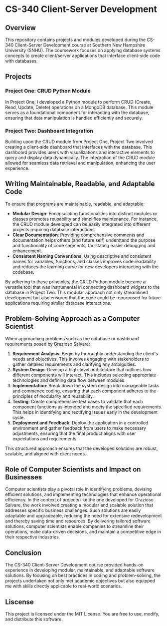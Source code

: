# CS-340 Client-Server Development

## Overview

This repository contains projects and modules developed during the CS-340 Client-Server Development course at Southern New Hampshire University (SNHU). The coursework focuses on applying database systems concepts to create client/server applications that interface client-side code with databases.

## Projects

### Project One: CRUD Python Module

In Project One, I developed a Python module to perform CRUD (Create, Read, Update, Delete) operations on a MongoDB database. This module serves as a foundational component for interacting with the database, ensuring that data manipulation is handled efficiently and securely.

### Project Two: Dashboard Integration

Building upon the CRUD module from Project One, Project Two involved creating a client-side dashboard that interfaces with the database. This dashboard provides users with visualizations and interactive elements to query and display data dynamically. The integration of the CRUD module allowed for seamless data retrieval and manipulation, enhancing the user experience.

## Writing Maintainable, Readable, and Adaptable Code

To ensure that programs are maintainable, readable, and adaptable:

- **Modular Design**: Encapsulating functionalities into distinct modules or classes promotes reusability and simplifies maintenance. For instance, the CRUD module developed can be easily integrated into different projects requiring database interactions.
- **Clear Documentation**: Providing comprehensive comments and documentation helps others (and future self) understand the purpose and functionality of code segments, facilitating easier debugging and enhancement.
- **Consistent Naming Conventions**: Using descriptive and consistent names for variables, functions, and classes improves code readability and reduces the learning curve for new developers interacting with the codebase.

By adhering to these principles, the CRUD Python module became a versatile tool that was instrumental in connecting dashboard widgets to the database in Project Two. This modular approach not only streamlined development but also ensured that the code could be repurposed for future applications requiring similar database interactions.

## Problem-Solving Approach as a Computer Scientist

When approaching problems such as the database or dashboard requirements posed by Grazioso Salvare:

1. **Requirement Analysis**: Begin by thoroughly understanding the client's needs and objectives. This involves engaging with stakeholders to gather detailed requirements and clarifying any ambiguities.
2. **System Design**: Develop a high-level architecture that outlines how different components will interact. This includes selecting appropriate technologies and defining data flow between modules.
3. **Implementation**: Break down the system design into manageable tasks and commence coding, ensuring that each component adheres to the principles of modularity and reusability.
4. **Testing**: Create comprehensive test cases to validate that each component functions as intended and meets the specified requirements. This helps in identifying and rectifying issues early in the development cycle.
5. **Deployment and Feedback**: Deploy the application in a controlled environment and gather feedback from users to make necessary adjustments, ensuring that the final product aligns with user expectations and requirements.

This structured approach ensures that the developed solutions are robust, scalable, and aligned with client needs.

## Role of Computer Scientists and Impact on Businesses

Computer scientists play a pivotal role in identifying problems, devising efficient solutions, and implementing technologies that enhance operational efficiency. In the context of projects like the one developed for Grazioso Salvare, the work involved creating a modular and scalable solution that addresses specific business challenges. Such solutions are easily adaptable and upgradeable, reducing the need for extensive redevelopment and thereby saving time and resources. By delivering tailored software solutions, computer scientists enable companies to streamline their operations, make data-driven decisions, and maintain a competitive edge in their respective industries.

## Conclusion

The CS-340 Client-Server Development course provided hands-on experience in developing modular, maintainable, and adaptable software solutions. By focusing on best practices in coding and problem-solving, the projects undertaken not only met academic objectives but also equipped me with skills directly applicable to real-world scenarios.

## Liscense
This project is licensed under the MIT License. You are free to use, modify, and distribute this software.
